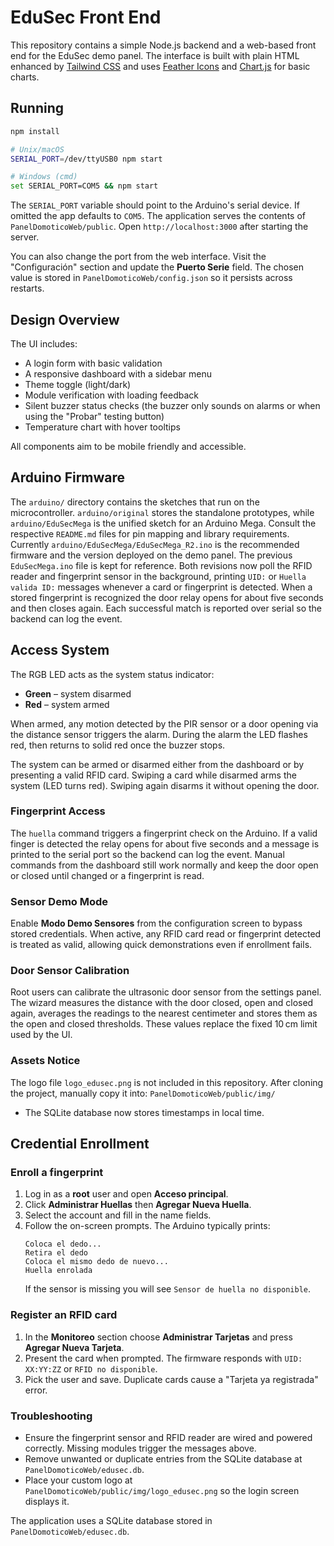 # EduSec Front End

This repository contains a simple Node.js backend and a web-based front end for the EduSec demo panel. The interface is built with plain HTML enhanced by [Tailwind CSS](https://tailwindcss.com/) and uses [Feather Icons](https://feathericons.com/) and [Chart.js](https://www.chartjs.org/) for basic charts.

## Running

```bash
npm install

# Unix/macOS
SERIAL_PORT=/dev/ttyUSB0 npm start

# Windows (cmd)
set SERIAL_PORT=COM5 && npm start
```
The `SERIAL_PORT` variable should point to the Arduino's serial device. If
omitted the app defaults to `COM5`. The application serves the contents of
`PanelDomoticoWeb/public`. Open `http://localhost:3000` after starting the
server.

You can also change the port from the web interface. Visit the "Configuración"
section and update the **Puerto Serie** field. The chosen value is stored in
`PanelDomoticoWeb/config.json` so it persists across restarts.

## Design Overview

The UI includes:

- A login form with basic validation
- A responsive dashboard with a sidebar menu
- Theme toggle (light/dark)
- Module verification with loading feedback
- Silent buzzer status checks (the buzzer only sounds on alarms or when
  using the "Probar" testing button)
- Temperature chart with hover tooltips


All components aim to be mobile friendly and accessible.

## Arduino Firmware

The `arduino/` directory contains the sketches that run on the microcontroller.
`arduino/original` stores the standalone prototypes, while
`arduino/EduSecMega` is the unified sketch for an Arduino Mega. Consult the
respective `README.md` files for pin mapping and library requirements.
Currently `arduino/EduSecMega/EduSecMega_R2.ino` is the recommended firmware and the version deployed on the demo panel. The previous `EduSecMega.ino` file is kept for reference. Both revisions now poll the RFID reader and fingerprint sensor in the background, printing `UID:` or `Huella valida ID:` messages whenever a card or fingerprint is detected.
When a stored fingerprint is recognized the door relay opens for about five seconds and then closes again. Each successful match is reported over serial so the backend can log the event.

## Access System

The RGB LED acts as the system status indicator:

- **Green** – system disarmed
- **Red** – system armed

When armed, any motion detected by the PIR sensor or a door opening via the distance sensor triggers the alarm. During the alarm the LED flashes red, then returns to solid red once the buzzer stops.

The system can be armed or disarmed either from the dashboard or by presenting a valid RFID card. Swiping a card while disarmed arms the system (LED turns red). Swiping again disarms it without opening the door.

### Fingerprint Access

The `huella` command triggers a fingerprint check on the Arduino. If a valid finger is detected the relay opens for about five seconds and a message is printed to the serial port so the backend can log the event. Manual commands from the dashboard still work normally and keep the door open or closed until changed or a fingerprint is read.

### Sensor Demo Mode

Enable **Modo Demo Sensores** from the configuration screen to bypass stored credentials. When active, any RFID card read or fingerprint detected is treated as valid, allowing quick demonstrations even if enrollment fails.

### Door Sensor Calibration

Root users can calibrate the ultrasonic door sensor from the settings panel. The wizard measures the distance with the door closed, open and closed again, averages the readings to the nearest centimeter and stores them as the open and closed thresholds. These values replace the fixed 10 cm limit used by the UI.

### Assets Notice
The logo file `logo_edusec.png` is not included in this repository.
After cloning the project, manually copy it into:
`PanelDomoticoWeb/public/img/`
- The SQLite database now stores timestamps in local time.


## Credential Enrollment

### Enroll a fingerprint
1. Log in as a **root** user and open **Acceso principal**.
2. Click **Administrar Huellas** then **Agregar Nueva Huella**.
3. Select the account and fill in the name fields.
4. Follow the on-screen prompts. The Arduino typically prints:
   ```
   Coloca el dedo...
   Retira el dedo
   Coloca el mismo dedo de nuevo...
   Huella enrolada
   ```
   If the sensor is missing you will see `Sensor de huella no disponible`.

### Register an RFID card
1. In the **Monitoreo** section choose **Administrar Tarjetas** and press **Agregar Nueva Tarjeta**.
2. Present the card when prompted. The firmware responds with `UID: XX:YY:ZZ` or `RFID no disponible`.
3. Pick the user and save. Duplicate cards cause a "Tarjeta ya registrada" error.

### Troubleshooting
- Ensure the fingerprint sensor and RFID reader are wired and powered correctly. Missing modules trigger the messages above.
- Remove unwanted or duplicate entries from the SQLite database at `PanelDomoticoWeb/edusec.db`.
- Place your custom logo at `PanelDomoticoWeb/public/img/logo_edusec.png` so the login screen displays it.

The application uses a SQLite database stored in `PanelDomoticoWeb/edusec.db`.
